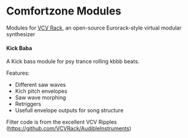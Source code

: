 # Comfortzone Modules 
Modules for [VCV Rack](https://github.com/VCVRack/Rack), an open-source Eurorack-style virtual modular synthesizer

#### <a name="kickbaba"></a> Kick Baba 

A Kick bass module for psy trance rolling kbbb beats.

Features:
 - Different saw waves
 - Kich pitch envelopes
 - Saw wave morphing
 - Retriggers
 - Usefull envelope outputs for song structure

Filter code is from the excellent VCV Ripples (https://github.com/VCVRack/AudibleInstruments)
